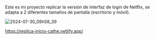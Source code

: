 
Este es mi proyecto replicar la versión de interfaz de login de Netflix, se adapta a 2 diferentes tamaños de pantalla (escritorio y móvil).

![2024-07-30_09h58_39](https://github.com/user-attachments/assets/425350fa-92bb-40eb-9e22-a3a3a21cf686)

https://replica-inicio-cathe.netlify.app/

